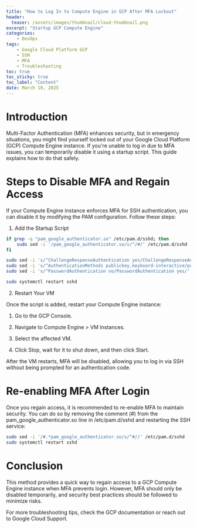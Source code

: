 ```yaml
---
title: "How to Log In to Compute Engine in GCP After MFA Lockout"
header:
  teaser: /assets/images/thumbnail/cloud-thumbnail.png
excerpt: "Startup GCP Compute Engine"
categories:
    - DevOps
tags:
    - Google Cloud Platform GCP
    - SSH
    - MFA
    - Troubleshooting
toc: true
toc_sticky: true
toc_label: "Content"
date: March 19, 2025
---
```



# Introduction

Multi-Factor Authentication (MFA) enhances security, but in emergency situations, you might find yourself locked out of your Google Cloud Platform (GCP) Compute Engine instance. If you're unable to log in due to MFA issues, you can temporarily disable it using a startup script. This guide explains how to do that safely.


# Steps to Disable MFA and Regain Access

If your Compute Engine instance enforces MFA for SSH authentication, you can disable it by modifying the PAM configuration. Follow these steps:

1. Add the Startup Script

```bash
if grep -q "pam_google_authenticator.so" /etc/pam.d/sshd; then
    sudo sed -i '/pam_google_authenticator.so/s/^/#/' /etc/pam.d/sshd
fi

sudo sed -i 's/^ChallengeResponseAuthentication yes/ChallengeResponseAuthentication no/' /etc/ssh/sshd_config
sudo sed -i 's/^AuthenticationMethods publickey,keyboard-interactive/publickey/' /etc/ssh/sshd_config
sudo sed -i 's/^PasswordAuthentication no/PasswordAuthentication yes/' /etc/ssh/sshd_config

sudo systemctl restart sshd
```

2. Restart Your VM

Once the script is added, restart your Compute Engine instance:

1. Go to the GCP Console.

2. Navigate to Compute Engine > VM Instances.

3. Select the affected VM.

4. Click Stop, wait for it to shut down, and then click Start.

After the VM restarts, MFA will be disabled, allowing you to log in via SSH without being prompted for an authentication code.


# Re-enabling MFA After Login

Once you regain access, it is recommended to re-enable MFA to maintain security. You can do so by removing the comment (#) from the pam_google_authenticator.so line in /etc/pam.d/sshd and restarting the SSH service:

```bash
sudo sed -i '/#.*pam_google_authenticator.so/s/^#//' /etc/pam.d/sshd
sudo systemctl restart sshd
```

# Conclusion

This method provides a quick way to regain access to a GCP Compute Engine instance when MFA prevents login. However, MFA should only be disabled temporarily, and security best practices should be followed to minimize risks.

For more troubleshooting tips, check the GCP documentation or reach out to Google Cloud Support.